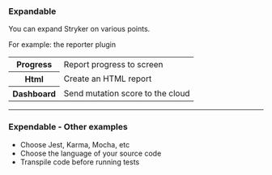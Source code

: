 ### Expandable 

You can expand Stryker on various points.

For example: the reporter plugin

<table>
<tbody>
<tr>
<th>Progress</th>
<td>Report progress to screen</td>
</tr>
<tr>
<th>Html</th>
<td>Create an HTML report</td>
</tr>
<tr>
<th>Dashboard</th>
<td>Send mutation score to the cloud</td>
</tr>
</tbody>
</table>
    

---

### Expendable - Other examples

* Choose Jest, Karma, Mocha, etc
* Choose the language of your source code
* Transpile code before running tests
